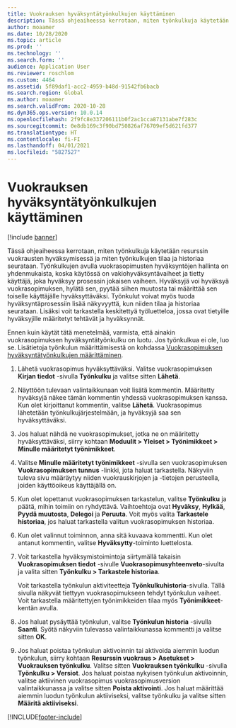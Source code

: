 ```yaml
---
title: Vuokrauksen hyväksyntätyönkulkujen käyttäminen
description: Tässä ohjeaiheessa kerrotaan, miten työnkulkuja käytetään resurssin vuokrausten hyväksymisessä ja miten työnkulkujen tilaa ja historiaa seurataan.
author: moaamer
ms.date: 10/28/2020
ms.topic: article
ms.prod: ''
ms.technology: ''
ms.search.form: ''
audience: Application User
ms.reviewer: roschlom
ms.custom: 4464
ms.assetid: 5f89daf1-acc2-4959-b48d-91542fb6bacb
ms.search.region: Global
ms.author: moaamer
ms.search.validFrom: 2020-10-28
ms.dyn365.ops.version: 10.0.14
ms.openlocfilehash: 2f9fc8e337206111b0f2ac1cca87131abe7f283c
ms.sourcegitcommit: 0e8db169c3f90bd750826af76709ef5d621fd377
ms.translationtype: HT
ms.contentlocale: fi-FI
ms.lasthandoff: 04/01/2021
ms.locfileid: "5827527"
---
```

# <a name="use-lease-approval-workflows"></a>Vuokrauksen hyväksyntätyönkulkujen käyttäminen

[!include [banner](../includes/banner.md)]

Tässä ohjeaiheessa kerrotaan, miten työnkulkuja käytetään resurssin vuokrausten hyväksymisessä ja miten työnkulkujen tilaa ja historiaa seurataan. Työnkulkujen avulla vuokrasopimusten hyväksyntöjen hallinta on yhdenmukaista, koska käytössä on vakiohyväksyntävaiheet ja tietty käyttäjä, joka hyväksyy prosessin jokaisen vaiheen. Hyväksyjä voi hyväksyä vuokrasopimuksen, hylätä sen, pyytää siihen muutosta tai määrittää sen toiselle käyttäjälle hyväksyttäväksi. Työnkulut voivat myös tuoda hyväksyntäprosessiin lisää näkyvyyttä, kun niiden tilaa ja historiaa seurataan. Lisäksi voit tarkastella keskitettyä työluetteloa, jossa ovat tietyille hyväksyjille määritetyt tehtävät ja hyväksynnät.

Ennen kuin käytät tätä menetelmää, varmista, että ainakin vuokrasopimuksen hyväksyntätyönkulku on luotu. Jos työnkulkua ei ole, luo se. Lisätietoja työnkulun määrittämisestä on kohdassa [Vuokrasopimuksen hyväksyntätyönkulkujen määrittäminen](set-up-lease-wrkflw.md).

1. Lähetä vuokrasopimus hyväksyttäväksi. Valitse vuokrasopimuksen **Kirjan tiedot** -sivulla **Työnkulku** ja valitse sitten **Lähetä**.
2. Näyttöön tulevaan valintaikkunaan voit lisätä kommentin. Määritetty hyväksyjä näkee tämän kommentin yhdessä vuokrasopimuksen kanssa. Kun olet kirjoittanut kommentin, valitse **Lähetä**. Vuokrasopimus lähetetään työnkulkujärjestelmään, ja hyväksyjä saa sen hyväksyttäväksi.
3. Jos haluat nähdä ne vuokrasopimukset, jotka ne on määritetty hyväksyttäväksi, siirry kohtaan **Moduulit \> Yleiset \> Työnimikkeet \> Minulle määritetyt työnimikkeet**.
4. Valitse **Minulle määritetyt työnimikkeet** -sivulla sen vuokrasopimuksen **Vuokrasopimuksen tunnus** -linkki, jota haluat tarkastella. Näkyviin tuleva sivu määräytyy niiden vuokrauskirjojen ja -tietojen perusteella, joiden käyttöoikeus käyttäjällä on.
5. Kun olet lopettanut vuokrasopimuksen tarkastelun, valitse **Työnkulku** ja päätä, mihin toimiin on ryhdyttävä. Vaihtoehtoja ovat **Hyväksy**, **Hylkää**, **Pyydä muutosta**, **Delegoi** ja **Peruuta**. Voit myös valita **Tarkastele historiaa**, jos haluat tarkastella valitun vuokrasopimuksen historiaa.
6. Kun olet valinnut toiminnon, anna sitä kuvaava kommentti. Kun olet antanut kommentin, valitse **Hyväksytty**-toiminto luettelosta.
7. Voit tarkastella hyväksymistoimintoja siirtymällä takaisin **Vuokrasopimuksen tiedot** -sivulle **Vuokrasopimusyhteenveto**-sivulta ja valita sitten **Työnkulku \> Tarkastele historiaa**.

    Voit tarkastella työnkulun aktiviteetteja **Työnkulkuhistoria**-sivulla. Tällä sivulla näkyvät tiettyyn vuokrasopimukseen tehdyt työnkulun vaiheet. Voit tarkastella määritettyjen työnimikkeiden tilaa myös **Työnimikkeet**-kentän avulla.

8. Jos haluat pysäyttää työnkulun, valitse **Työnkulun historia** -sivulla **Saanti**. Syötä näkyviin tulevassa valintaikkunassa kommentti ja valitse sitten **OK**.
9. Jos haluat poistaa työnkulun aktivoinnin tai aktivoida aiemmin luodun työnkulun, siirry kohtaan **Resurssin vuokraus \> Asetukset \> Vuokrauksen työnkulku**. Valitse sitten **Vuokrauksen työnkulku** -sivulla **Työnkulku \> Versiot**. Jos haluat poistaa nykyisen työnkulun aktivoinnin, valitse aktiivinen vuokrasopimus vuokrasopimusversion valintaikkunassa ja valitse sitten **Poista aktivointi**. Jos haluat määrittää aiemmin luodun työnkulun aktiiviseksi, valitse työnkulku ja valitse sitten **Määritä aktiiviseksi**.


[!INCLUDE[footer-include](../../includes/footer-banner.md)]